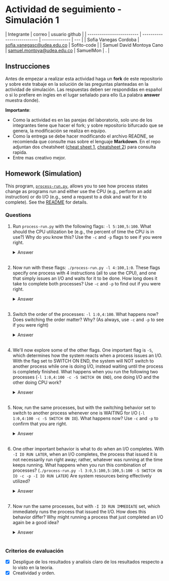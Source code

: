 # Actividad de seguimiento - Simulación 1

| Integrante                | correo                     | usuario github |
| ------------------------- | -------------------------- | -------------- | --- |
| Sofia Vanegas Cordoba     | sofia.vanegasc@udea.edu.co | Sofito-code    |
| Samuel David Montoya Cano | samuel.montoya@udea.edu.co | SamuelMon      | .   |

## Instrucciones

Antes de empezar a realizar esta actividad haga un **fork** de este repositorio y sobre este trabaje en la solución de las preguntas planteadas en la actividad de simulación. Las respuestas deben ser respondidas en español o si lo prefiere en ingles en el lugar señalado para ello (La palabra **answer** muestra donde).

**Importante**:

- Como la actividad es en las parejas del laboratorio, solo uno de los integrantes tiene que hacer el fork; y sobre repositorio bifurcado que se genera, la modificación se realiza en equipo.
- Como la entrega se debe hacer modificando el archivo READNE, se recomienda que consulte mas sobre el lenguaje **Markdown**. En el repo adjuntan dos cheatsheet ([cheat sheet 1](Markdown_Cheat_Sheet.pdf), [cheatsheet 2](markdown-cheatsheet.pdf)) para consulta rapida.
- Entre mas creativo mejor.

## Homework (Simulation)

This program, [`process-run.py`](process-run.py), allows you to see how process states change as programs run and either use the CPU (e.g., perform an add instruction) or do I/O (e.g., send a request to a disk and wait for it to complete). See the [README](https://github.com/remzi-arpacidusseau/ostep-homework/blob/master/cpu-intro/README.md) for details.

### Questions

1. Run `process-run.py` with the following flags: `-l 5:100,5:100`. What should the CPU utilization be (e.g., the percent of time the CPU is in use?) Why do you know this? Use the `-c` and `-p` flags to see if you were right.

   <details>
   <summary>Answer</summary>
   Viendo los parametros que se le pasan se puede saber que el uso de la cpu será de 100%, asi que primero se ejecutará un proceso y luego el otro.

   ![process-run con -l 5:100,5:100](./img/Imagen%201.png)

   Luego con las flags -c y -p comprobamos que el uso de la Cpu es del 100%.

   ![process-run con -l 5:100,5:100 -c -p](./img/imagen%202.png)
   </details>
   <br>

2. Now run with these flags: `./process-run.py -l 4:100,1:0`. These flags specify one process with 4 instructions (all to use the CPU), and one that simply issues an I/O and waits for it to be done. How long does it take to complete both processes? Use `-c` and `-p` to find out if you were right.

   <details>
   <summary>Answer</summary>
   Ya que el primer proceso tiene ocupada la CPU durante 4 unidades de tiempo y el segundo proceso que ejecuta instrucciones I/O sabemos que se demora 2 unidades de tiempo (cuando inicia y cuando termina) pero no sabemos cuanto tiempo se bloquea el proceso. Se demora más de 6 unidades de tiempo en terminar los 2 procesos.

   ![process-run con -l 4:100,1:0](./img/imagen%203.png)

   Luego con las flags -c y -p comprobamos que el proceso 2 se bloquea durante 5 unidades de tiempo por lo que el tiempo total es de 11 unidades de tiempo.

   ![process-run con -l 4:100,1:0 -c -p](./img/imagen%204.png)
   </details>
   <br>

3. Switch the order of the processes: `-l 1:0,4:100`. What happens now? Does switching the order matter? Why? (As always, use `-c` and `-p` to see if you were right)

   <details>
   <summary>Answer</summary>
   Ahora va pasar que el primer proceso que corresponde a la ejecucion de intrucciones I/O va a bloquearse durante 5 unidades de tiempo y el proceso 2 va ejecutar las 4 intrucciones de CPU mientras el procecso 1 sigue bloqueado. El orden si importa porque mientras el proceso 1 se encuentra bloqueado, el proceso 2 puede ejecutarse.

   ![process-run con -l 1:0,4:100](./img/imagen%205.png)

   Luego con las flags -c y -p comprobamos que mientras el proceso 1 se encuentra bloqueado, el proceso 2 puede ejecutarse.

   ![process-run con -l 1:0,4:100 -c -p](./img/imagen%206.png)
   </details>
   <br>

4. We'll now explore some of the other flags. One important flag is `-S`, which determines how the system reacts when a process issues an I/O. With the flag set to SWITCH ON END, the system will NOT switch to another process while one is doing I/O, instead waiting until the process is completely finished. What happens when you run the following two processes (`-l 1:0,4:100 -c -S SWITCH ON END`), one doing I/O and the other doing CPU work?

   <details>
   <summary>Answer</summary>
   Con esta nueva flag el orden no importará y el tiempo total será de 11 unidades de tiempo ya que no se podrá aprovechar el tiempo de bloqueo del primer proceso.

   ![process-run con -l 1:0,4:100 -c -p -S SWITCH_ON_END](./img/imagen%207.png)

   </details>
   <br>

5. Now, run the same processes, but with the switching behavior set to switch to another process whenever one is WAITING for I/O (`-l 1:0,4:100 -c -S SWITCH ON IO`). What happens now? Use `-c` and `-p` to confirm that you are right.

   <details>
   <summary>Answer</summary>
   Por el comportamiento observado anteriormente deberia ejecutarse el proceso 2 desde el instante 2, cuando el proceso 1 se bloquea.

   ![process-run con -l 1:0,4:100 -c -S SWITCH_ON_IO](./img/imagen%208.png)

   Observamos que correctamente se comporta como creiamos y se demora 7 unidades de tiempo al igual que antes.
   </details>
   <br>

6. One other important behavior is what to do when an I/O completes. With `-I IO RUN LATER`, when an I/O completes, the process that issued it is not necessarily run right away; rather, whatever was running at the time keeps running. What happens when you run this combination of processes? (`./process-run.py -l 3:0,5:100,5:100,5:100 -S SWITCH ON IO -c -p -I IO RUN LATER`) Are system resources being effectively utilized?

   <details>
   <summary>Answer</summary>
   Creemos Que luego de lanzado el primer I/O del proceso 1 se ejecutaran los otros 3 procesos de CPU y luego seguira de nuevo el proceso 1. Al no comprender exactamente el efecto de la flag IO RUN LATER no estamos completamente seguros.

   ![process-run con -l 3:0,5:100,5:100,5:100 -S SWITCH ON IO -c -p -I IO RUN LATER](./img/imagen%209.png)

   Luego de ejecutar con esta combinacion de flags confirmamos nuestras sospechas y el proceso con I/O fue el ultimo en terminar. Observamos que de esta forma no se aprovecha el tiempo que el proceso se bloquea por I/O y el tiempo de ejecucion total es mayor.
   </details>
   <br>

7. Now run the same processes, but with `-I IO RUN IMMEDIATE` set, which immediately runs the process that issued the I/O. How does this behavior differ? Why might running a process that just completed an I/O again be a good idea?

   <details>
   <summary>Answer</summary>
   Basandonos en el punto 6 conde comentamos que no se aprovecha el tiempo de en el que el proceso está bloqueado por I/O,
   creemos que con esta flag este tiempo si se aprovechará y el tiempo total de ejecucion será menor.

   ![process-run con -l 3:0,5:100,5:100,5:100 -S SWITCH ON IO -c -p -I IO RUN IMMEDIATE](./img/imagen%2010.png)

   Efectivamente de esta forma se aprovecha el tiempo en el que el proceso bloqueado por I/O para ejecutar los demas procesos y el tiempo total de ejecucion disminuyó en 10 unidades.
   </details>
   <br>

### Criterios de evaluación

- [x] Despligue de los resultados y analisis claro de los resultados respecto a lo visto en la teoria.
- [x] Creatividad y orden.
